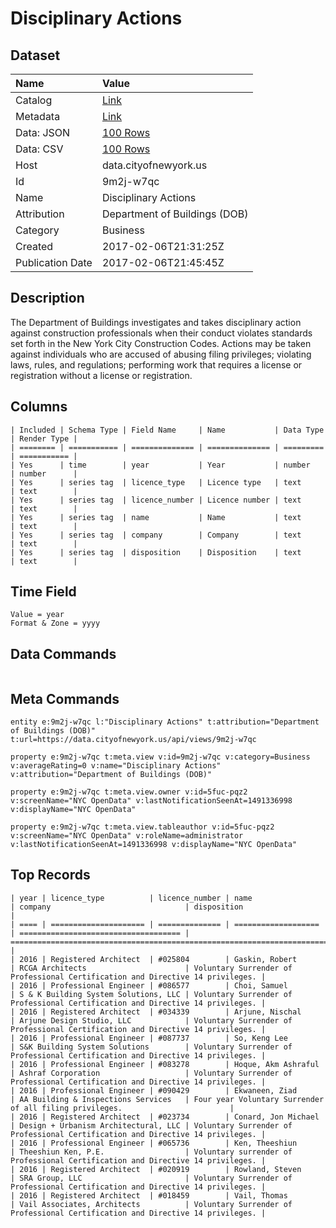 # Disciplinary Actions

## Dataset

| Name | Value |
| :--- | :---- |
| Catalog | [Link](https://catalog.data.gov/dataset/dob-disciplinary-action) |
| Metadata | [Link](https://data.cityofnewyork.us/api/views/9m2j-w7qc) |
| Data: JSON | [100 Rows](https://data.cityofnewyork.us/api/views/9m2j-w7qc/rows.json?max_rows=100) |
| Data: CSV | [100 Rows](https://data.cityofnewyork.us/api/views/9m2j-w7qc/rows.csv?max_rows=100) |
| Host | data.cityofnewyork.us |
| Id | 9m2j-w7qc |
| Name | Disciplinary Actions |
| Attribution | Department of Buildings (DOB) |
| Category | Business |
| Created | 2017-02-06T21:31:25Z |
| Publication Date | 2017-02-06T21:45:45Z |

## Description

The Department of Buildings investigates and takes disciplinary action against construction professionals when their conduct violates standards set forth in the New York City Construction Codes. Actions may be taken against individuals who are accused of abusing filing privileges; violating laws, rules, and regulations; performing work that requires a license or registration without a license or registration.

## Columns

```ls
| Included | Schema Type | Field Name     | Name           | Data Type | Render Type |
| ======== | =========== | ============== | ============== | ========= | =========== |
| Yes      | time        | year           | Year           | number    | number      |
| Yes      | series tag  | licence_type   | Licence type   | text      | text        |
| Yes      | series tag  | licence_number | Licence number | text      | text        |
| Yes      | series tag  | name           | Name           | text      | text        |
| Yes      | series tag  | company        | Company        | text      | text        |
| Yes      | series tag  | disposition    | Disposition    | text      | text        |
```

## Time Field

```ls
Value = year
Format & Zone = yyyy
```

## Data Commands

```ls
```

## Meta Commands

```ls
entity e:9m2j-w7qc l:"Disciplinary Actions" t:attribution="Department of Buildings (DOB)" t:url=https://data.cityofnewyork.us/api/views/9m2j-w7qc

property e:9m2j-w7qc t:meta.view v:id=9m2j-w7qc v:category=Business v:averageRating=0 v:name="Disciplinary Actions" v:attribution="Department of Buildings (DOB)"

property e:9m2j-w7qc t:meta.view.owner v:id=5fuc-pqz2 v:screenName="NYC OpenData" v:lastNotificationSeenAt=1491336998 v:displayName="NYC OpenData"

property e:9m2j-w7qc t:meta.view.tableauthor v:id=5fuc-pqz2 v:screenName="NYC OpenData" v:roleName=administrator v:lastNotificationSeenAt=1491336998 v:displayName="NYC OpenData"
```

## Top Records

```ls
| year | licence_type          | licence_number | name                | company                              | disposition                                                                    | 
| ==== | ===================== | ============== | =================== | ==================================== | ============================================================================== | 
| 2016 | Registered Architect  | #025804        | Gaskin, Robert      | RCGA Architects                      | Voluntary Surrender of Professional Certification and Directive 14 privileges. | 
| 2016 | Professional Engineer | #086577        | Choi, Samuel        | S & K Building System Solutions, LLC | Voluntary Surrender of Professional Certification and Directive 14 privileges. | 
| 2016 | Registered Architect  | #034339        | Arjune, Nischal     | Arjune Design Studio, LLC            | Voluntary Surrender of Professional Certification and Directive 14 privileges. | 
| 2016 | Professional Engineer | #087737        | So, Keng Lee        | S&K Building System Solutions        | Voluntary Surrender of Professional Certification and Directive 14 privileges. | 
| 2016 | Professional Engineer | #083278        | Hoque, Akm Ashraful | Ashraf Corporation                   | Voluntary Surrender of Professional Certification and Directive 14 privileges. | 
| 2016 | Professional Engineer | #090429        | Ekwaneen, Ziad      | AA Building & Inspections Services   | Four year Voluntary Surrender of all filing privileges.                        | 
| 2016 | Registered Architect  | #023734        | Conard, Jon Michael | Design + Urbanism Architectural, LLC | Voluntary Surrender of Professional Certification and Directive 14 privileges. | 
| 2016 | Professional Engineer | #065736        | Ken, Theeshiun      | Theeshiun Ken, P.E.                  | Voluntary surrender of Professional Certification and Directive 14 privileges. | 
| 2016 | Registered Architect  | #020919        | Rowland, Steven     | SRA Group, LLC                       | Voluntary Surrender of Professional Certification and Directive 14 privileges. | 
| 2016 | Registered Architect  | #018459        | Vail, Thomas        | Vail Associates, Architects          | Voluntary Surrender of Professional Certification and Directive 14 privileges. | 
```